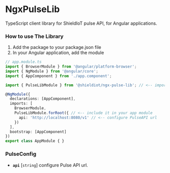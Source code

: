 # NgxPulseLib

TypeScript client library for ShieldIoT pulse API, for Angular applications.

### How to use The Library

1. Add the package to your package.json file
2. In your Angular application, add the module

```TypeScript
// app.module.ts
import { BrowserModule } from '@angular/platform-browser';
import { NgModule } from '@angular/core';
import { AppComponent } from './app.component';

import { PulseLibModule } from '@shieldiot/ngx-pulse-lib'; // <-- import the module

@NgModule({
  declarations: [AppComponent],
  imports: [
    BrowserModule,
    PulseLibModule.forRoot({ // <-- include it in your app module
      api: 'http://localhost:8080/v1' // <-- configure PulseAPI url
    })
  ],
  bootstrap: [AppComponent]
})
export class AppModule { }
```

### PulseConfig

* **`api`** [`string`] configure Pulse API url.